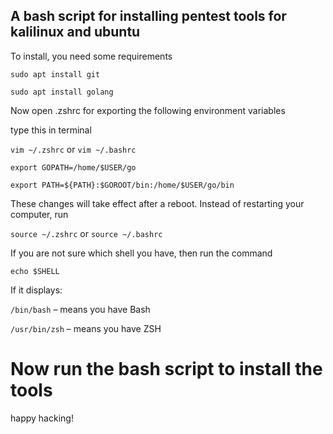 ## A bash script for installing pentest tools for kalilinux and ubuntu

To install, you need some requirements

`sudo apt install git`

`sudo apt install golang`

Now open .zshrc for exporting the following environment variables
 
type this in terminal

`vim ~/.zshrc` or `vim ~/.bashrc`
```
export GOPATH=/home/$USER/go
```
```
export PATH=${PATH}:$GOROOT/bin:/home/$USER/go/bin
```
These changes will take effect after a reboot. Instead of restarting your computer, run

`source ~/.zshrc` or `source ~/.bashrc`

If you are not sure which shell you have, then run the command

`echo $SHELL`

If it displays:

`/bin/bash` – means you have Bash

`/usr/bin/zsh` – means you have ZSH

# Now run the bash script to install the tools

happy hacking!
